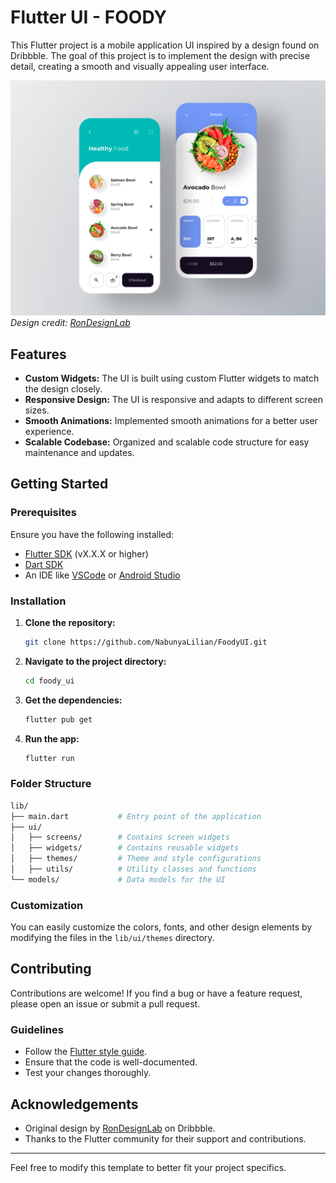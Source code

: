 # Flutter UI - FOODY

This Flutter project is a mobile application UI inspired by a design found on Dribbble. The goal of this project is to implement the design with precise detail, creating a smooth and visually appealing user interface.

![Design Preview](lib/images/design_preview.jpg)  
*Design credit: [RonDesignLab](https://dribbble.com/shots/6687016-Foody-Food-by-Subscription)*

## Features

- **Custom Widgets:** The UI is built using custom Flutter widgets to match the design closely.
- **Responsive Design:** The UI is responsive and adapts to different screen sizes.
- **Smooth Animations:** Implemented smooth animations for a better user experience.
- **Scalable Codebase:** Organized and scalable code structure for easy maintenance and updates.

## Getting Started

### Prerequisites

Ensure you have the following installed:

- [Flutter SDK](https://flutter.dev/docs/get-started/install) (vX.X.X or higher)
- [Dart SDK](https://dart.dev/get-dart)
- An IDE like [VSCode](https://code.visualstudio.com/) or [Android Studio](https://developer.android.com/studio)

### Installation

1. **Clone the repository:**
   ```bash
   git clone https://github.com/NabunyaLilian/FoodyUI.git
   ```
2. **Navigate to the project directory:**
   ```bash
   cd foody_ui
   ```
3. **Get the dependencies:**
   ```bash
   flutter pub get
   ```
4. **Run the app:**
   ```bash
   flutter run
   ```

### Folder Structure

```bash
lib/
├── main.dart           # Entry point of the application
├── ui/
│   ├── screens/        # Contains screen widgets
│   ├── widgets/        # Contains reusable widgets
│   ├── themes/         # Theme and style configurations
│   ├── utils/          # Utility classes and functions
└── models/             # Data models for the UI
```

### Customization

You can easily customize the colors, fonts, and other design elements by modifying the files in the `lib/ui/themes` directory.

## Contributing

Contributions are welcome! If you find a bug or have a feature request, please open an issue or submit a pull request.

### Guidelines

- Follow the [Flutter style guide](https://dart.dev/guides/language/effective-dart/style).
- Ensure that the code is well-documented.
- Test your changes thoroughly.

## Acknowledgements

- Original design by [RonDesignLab](https://dribbble.com/RonDesignLab) on Dribbble.
- Thanks to the Flutter community for their support and contributions.

---

Feel free to modify this template to better fit your project specifics.
